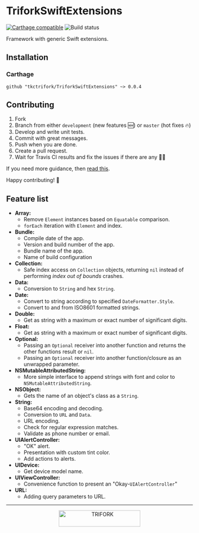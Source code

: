 # TriforkSwiftExtensions

[![Carthage compatible](https://img.shields.io/badge/Carthage-compatible-4BC51D.svg?style=flat)](https://github.com/Carthage/Carthage)
![Build status](https://api.travis-ci.org/tkctrifork/TriforkSwiftExtensions.svg?branch=master)

Framework with generic Swift extensions.

## Installation
### Carthage
```
github "tkctrifork/TriforkSwiftExtensions" ~> 0.0.4
```


## Contributing
1. Fork
2. Branch from either `development` (new features 🆕) or `master` (hot fixes 🔥)
3. Develop and write unit tests.
4. Commit with great messages.
5. Push when you are done.
6. Create a pull request.
7. Wait for Travis CI results and fix the issues if there are any 👷🏻

If you need more guidance, then [read this](https://akrabat.com/the-beginners-guide-to-contributing-to-a-github-project/).

Happy contributing! 🎉


## Feature list

- **Array:**
  - Remove `Element` instances based on `Equatable` comparison.
  - `forEach` iteration with `Element` and index.
- **Bundle:**
  - Compile date of the app.
  - Version and build number of the app.
  - Bundle name of the app.
  - Name of build configuration
- **Collection:**
  - Safe index access on `Collection` objects, returning `nil` instead of performing *index out of bounds* crashes.
- **Data:**
  - Conversion to `String` and hex `String`.
- **Date:**
  - Convert to string according to specified `DateFormatter.Style`.
  - Convert to and from ISO8601 formatted strings.
- **Double:**
  - Get as string with a maximum or exact number of significant digits.
- **Float:**
  - Get as string with a maximum or exact number of significant digits.
- **Optional:**
  - Passing an `Optional` receiver into another function and returns the other functions result or `nil`.
  - Passing an `Optional` receiver into another function/closure as an unwrapped parameter.
- **NSMutableAttributedString:**
  - More simple interface to append strings with font and color to `NSMutableAttributedString`.
- **NSObject:**
  - Gets the name of an object's class as a `String`.
- **String:**
  - Base64 encoding and decoding.
  - Conversion to `URL` and `Data`.
  - URL encoding.
  - Check for regular expression matches.
  - Validate as phone number or email.
- **UIAlertController:**
  - "OK" alert.
  - Presentation with custom tint color.
  - Add actions to alerts.
- **UIDevice:**
  - Get device model name.
- **UIViewController:**
  - Convenience function to present an "Okay-`UIAlertController`"
- **URL:**
  - Adding query parameters to URL.



---

<p align="center">
  <img width="220" height="44" src="http://trifork.com/wp-content/uploads/2016/05/logo_trifork.png" alt="TRIFORK">
</p>

